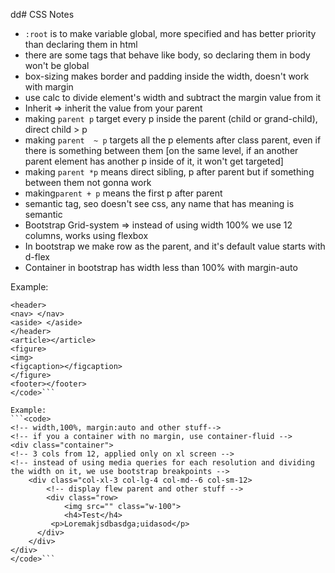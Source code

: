 dd# CSS Notes

- ```:root``` is to make variable global, more specified and has better priority than declaring them in html
- there are some tags that behave like body, so declaring them in body won't be global
- box-sizing makes border and padding inside the width, doesn't work with margin
- use calc to divide element's width and subtract the margin value from it
- Inherit => inherit the value from your parent
- making ``` parent p ``` target every p inside the parent (child or grand-child), direct child > p
- making ```parent  ~ p``` targets all the p elements after class parent, even if there is something between them [on the same level, if an another parent element has another p inside of it, it won't get targeted]
- making ```parent *p``` means direct sibling, p after parent but if something between them not gonna work
- making```parent + p``` means the first p after parent
- semantic tag, seo doesn't see css, any name that has meaning is semantic
- Bootstrap Grid-system => instead of using width 100% we use 12 columns, works using flexbox
- In bootstrap we make row as the parent, and it's default value starts with d-flex
- Container in bootstrap has width less than 100% with margin-auto

Example:

```<code>
<header>
<nav> </nav>
<aside> </aside>
</header>
<article></article>
<figure>
<img>
<figcaption></figcaption>
</figure>
<footer></footer>
</code>```

Example:
```<code>
<!-- width,100%, margin:auto and other stuff-->
<!-- if you a container with no margin, use container-fluid -->
<div class="container">
<!-- 3 cols from 12, applied only on xl screen -->
<!-- instead of using media queries for each resolution and dividing the width on it, we use bootstrap breakpoints -->
    <div class="col-xl-3 col-lg-4 col-md--6 col-sm-12>
        <!-- display flew parent and other stuff -->
        <div class="row>
            <img src="" class="w-100">
            <h4>Test</h4>
         <p>Loremakjsdbasdga;uidasod</p>
      </div>
    </div>
</div>
</code>```

